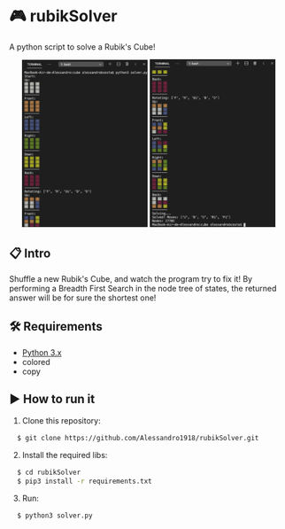 # :video_game: rubikSolver
A python script to solve a Rubik's Cube!

<p align="center">
  <img alt="printscreen 1" src=".github/print1.png" width="45%">
  <img alt="printscreen 2" src=".github/print2.png" width="45%">
<p>
  
  
## :clipboard: Intro
Shuffle a new Rubik's Cube, and watch the program try to fix it! By performing a Breadth First Search in the node tree of states, the returned answer will be for sure the shortest one!


## :hammer_and_wrench: Requirements

  - [Python 3.x](https://www.python.org/downloads/)
  - colored
  - copy


## :arrow_forward: How to run it

1. Clone this repository:

```sh
  $ git clone https://github.com/Alessandro1918/rubikSolver.git
```

2. Install the required libs:
```sh
  $ cd rubikSolver
  $ pip3 install -r requirements.txt
```

3. Run:

```sh
  $ python3 solver.py
```
